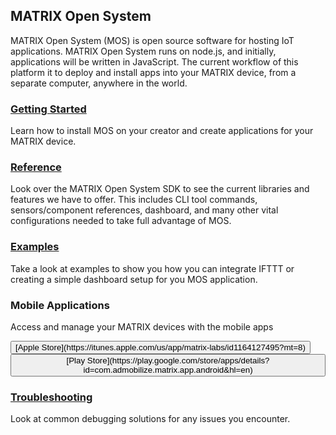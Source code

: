 <h2 style="padding-top:0;">MATRIX Open System</h2>

MATRIX Open System (MOS) is open source software for hosting IoT applications. MATRIX Open System runs on node.js, and initially, applications will be written in JavaScript. The current workflow of this platform it to deploy and install apps into your MATRIX device, from a separate computer, anywhere in the world.

### [Getting Started](getting-started)

Learn how to install MOS on your creator and create applications for your MATRIX device.

### [Reference](reference)

Look over the MATRIX Open System SDK to see the current libraries and features we have to offer. This includes CLI tool commands, sensors/component references, dashboard, and many other vital configurations needed to take full advantage of MOS.

### [Examples](examples)

Take a look at examples to show you how you can integrate IFTTT or creating a simple dashboard setup for you MOS application.

### Mobile Applications
Access and manage your MATRIX devices with the mobile apps

<button class="btn btn-outline-primary">
<i class="fa fa-apple"></i>
[Apple Store](https://itunes.apple.com/us/app/matrix-labs/id1164127495?mt=8)
</button>
<button class="btn btn-outline-primary">
<i class="fa fa-android"></i>
[Play Store](https://play.google.com/store/apps/details?id=com.admobilize.matrix.app.android&hl=en)
</button>

### [Troubleshooting](troubleshooting)
Look at common debugging solutions for any issues you encounter.